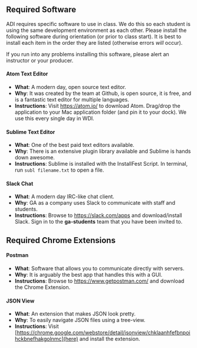 

## Required Software

ADI requires specific software to use in class. We do this so each student is using the same development environment as each other. Please install the following software during orientation (or prior to class start). It is best to install each item in the order they are listed (otherwise errors *will* occur).

If you run into any problems installing this software, please alert an instructor or your producer.

#### Atom Text Editor

* **What**: A modern day, open source text editor.
* **Why**: It was created by the team at Github, is open source, it is free, and is a fantastic text editor for multiple languages.
* **Instructions**: Visit https://atom.io/ to download Atom. Drag/drop the application to your Mac application folder (and pin it to your dock). We use this every single day in WDI.

#### Sublime Text Editor

* **What**: One of the best paid text editors available.
* **Why**: There is an extensive plugin library available and Sublime is hands down awesome.
* **Instructions**: Sublime is installed with the InstallFest Script. In terminal, run `subl filename.txt` to open a file.


#### Slack Chat

* **What**: A modern day IRC-like chat client.
* **Why**: GA as a company uses Slack to communicate with staff and students.
* **Instructions**: Browse to https://slack.com/apps and download/install Slack. Sign in to the **ga-students** team that you have been invited to.

## Required Chrome Extensions

#### Postman

* **What**: Software that allows you to communicate directly with servers.
* **Why**: It is arguably the best app that handles this with a GUI.
* **Instructions**: Browse to https://www.getpostman.com/ and download the Chrome Extension.


#### JSON View

* **What**: An extension that makes JSON look pretty.
* **Why**: To easily navigate JSON files using a tree-view.
* **Instructions**: Visit [https://chrome.google.com/webstore/detail/jsonview/chklaanhfefbnpoihckbnefhakgolnmc](here) and install the extension.
